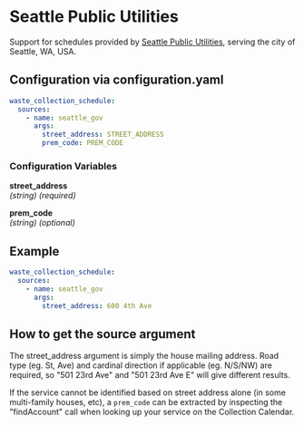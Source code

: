 # Seattle Public Utilities

Support for schedules provided by [Seattle Public Utilities](https://myutilities.seattle.gov/eportal/#/accountlookup/calendar), serving the city of Seattle, WA, USA.

## Configuration via configuration.yaml

```yaml
waste_collection_schedule:
  sources:
    - name: seattle_gov
      args:
        street_address: STREET_ADDRESS
        prem_code: PREM_CODE
```

### Configuration Variables

**street_address**  
*(string) (required)*

**prem_code**  
*(string) (optional)*

## Example

```yaml
waste_collection_schedule:
  sources:
    - name: seattle_gov
      args:
        street_address: 600 4th Ave
```

## How to get the source argument

The street_address argument is simply the house mailing address. Road type (eg. St, Ave) and cardinal direction if applicable (eg. N/S/NW) are required, so "501 23rd Ave" and "501 23rd Ave E" will give different results.

If the service cannot be identified based on street address alone (in some multi-family houses, etc), a `prem_code` can be extracted by inspecting the "findAccount" call when looking up your service on the Collection Calendar.
